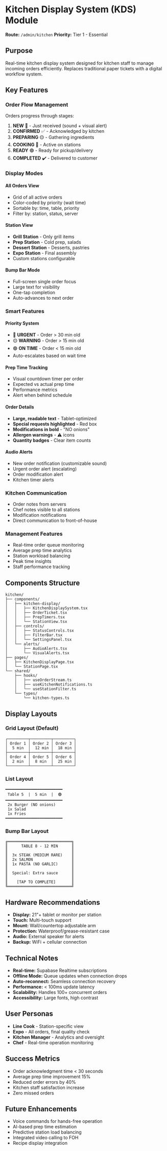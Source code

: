# Kitchen Display System (KDS) Module

**Route:** `/admin/kitchen`
**Priority:** Tier 1 - Essential

## Purpose
Real-time kitchen display system designed for kitchen staff to manage incoming orders efficiently. Replaces traditional paper tickets with a digital workflow system.

## Key Features

### Order Flow Management
Orders progress through stages:
1. **NEW** 🔵 - Just received (sound + visual alert)
2. **CONFIRMED** ✅ - Acknowledged by kitchen
3. **PREPARING** 🟡 - Gathering ingredients
4. **COOKING** 🔴 - Active on stations
5. **READY** 🟢 - Ready for pickup/delivery
6. **COMPLETED** ✔️ - Delivered to customer

### Display Modes

#### All Orders View
- Grid of all active orders
- Color-coded by priority (wait time)
- Sortable by: time, table, priority
- Filter by: station, status, server

#### Station View
- **Grill Station** - Only grill items
- **Prep Station** - Cold prep, salads
- **Dessert Station** - Desserts, pastries
- **Expo Station** - Final assembly
- Custom stations configurable

#### Bump Bar Mode
- Full-screen single order focus
- Large text for visibility
- One-tap completion
- Auto-advances to next order

### Smart Features

#### Priority System
- 🔴 **URGENT** - Order > 30 min old
- 🟡 **WARNING** - Order > 15 min old
- 🟢 **ON TIME** - Order < 15 min old
- Auto-escalates based on wait time

#### Prep Time Tracking
- Visual countdown timer per order
- Expected vs actual prep time
- Performance metrics
- Alert when behind schedule

#### Order Details
- **Large, readable text** - Tablet-optimized
- **Special requests highlighted** - Red box
- **Modifications in bold** - "NO onions"
- **Allergen warnings** - ⚠️ icons
- **Quantity badges** - Clear item counts

#### Audio Alerts
- New order notification (customizable sound)
- Urgent order alert (escalating)
- Order modification alert
- Kitchen timer alerts

### Kitchen Communication
- Order notes from servers
- Chef notes visible to all stations
- Modification notifications
- Direct communication to front-of-house

### Management Features
- Real-time order queue monitoring
- Average prep time analytics
- Station workload balancing
- Peak time insights
- Staff performance tracking

## Components Structure
```
kitchen/
├── components/
│   ├── kitchen-display/
│   │   ├── KitchenDisplaySystem.tsx
│   │   ├── OrderTicket.tsx
│   │   ├── PrepTimers.tsx
│   │   └── StationView.tsx
│   ├── controls/
│   │   ├── StatusControls.tsx
│   │   ├── FilterBar.tsx
│   │   └── SettingsPanel.tsx
│   └── alerts/
│       ├── AudioAlerts.tsx
│       └── VisualAlerts.tsx
├── pages/
│   ├── KitchenDisplayPage.tsx
│   └── StationPage.tsx
└── shared/
    ├── hooks/
    │   ├── useOrderStream.ts
    │   ├── useKitchenNotifications.ts
    │   └── useStationFilter.ts
    └── types/
        └── kitchen-types.ts
```

## Display Layouts

### Grid Layout (Default)
```
┌─────────┬─────────┬─────────┐
│ Order 1 │ Order 2 │ Order 3 │
│  5 min  │  12 min │  18 min │
├─────────┼─────────┼─────────┤
│ Order 4 │ Order 5 │ Order 6 │
│  2 min  │  8 min  │  25 min │
└─────────┴─────────┴─────────┘
```

### List Layout
```
━━━━━━━━━━━━━━━━━━━━━━━━━
 Table 5  |  5 min  |  🟢
━━━━━━━━━━━━━━━━━━━━━━━━━
 2x Burger (NO onions)
 1x Salad
 1x Fries
━━━━━━━━━━━━━━━━━━━━━━━━━
```

### Bump Bar Layout
```
╔════════════════════════════╗
║      TABLE 8 - 12 MIN      ║
║                            ║
║  3x STEAK (MEDIUM RARE)    ║
║  2x SALMON                 ║
║  1x PASTA (NO GARLIC)      ║
║                            ║
║  Special: Extra sauce      ║
║                            ║
║    [TAP TO COMPLETE]       ║
╚════════════════════════════╝
```

## Hardware Recommendations
- **Display:** 21"+ tablet or monitor per station
- **Touch:** Multi-touch support
- **Mount:** Wall/countertop adjustable arm
- **Protection:** Waterproof/grease-resistant case
- **Audio:** External speaker for alerts
- **Backup:** WiFi + cellular connection

## Technical Notes
- **Real-time:** Supabase Realtime subscriptions
- **Offline Mode:** Queue updates when connection drops
- **Auto-reconnect:** Seamless connection recovery
- **Performance:** < 100ms update latency
- **Scalability:** Handles 100+ concurrent orders
- **Accessibility:** Large fonts, high contrast

## User Personas
- **Line Cook** - Station-specific view
- **Expo** - All orders, final quality check
- **Kitchen Manager** - Analytics and oversight
- **Chef** - Real-time operation monitoring

## Success Metrics
- Order acknowledgment time < 30 seconds
- Average prep time improvement 15%
- Reduced order errors by 40%
- Kitchen staff satisfaction increase
- Zero missed orders

## Future Enhancements
- Voice commands for hands-free operation
- AI-based prep time estimation
- Predictive station load balancing
- Integrated video calling to FOH
- Recipe display integration
